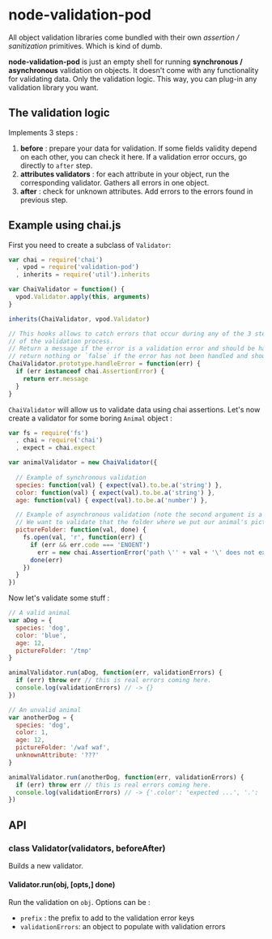 node-validation-pod
=====================

All object validation libraries come bundled with their own *assertion / sanitization* primitives. Which is kind of dumb.

**node-validation-pod** is just an empty shell for running **synchronous / asynchronous** validation on objects. It doesn't come with any functionality for validating data. Only the validation logic. This way, you can plug-in any validation library you want.


The validation logic
----------------------

Implements 3 steps :

1. **before** : prepare your data for validation. If some fields validity depend on each other, you can check it here. If a validation error occurs, go directly to `after` step.
2. **attributes validators** : for each attribute in your object, run the corresponding validator. Gathers all errors in one object.
3. **after** : check for unknown attributes. Add errors to the errors found in previous step.


Example using chai.js
----------------------

First you need to create a subclass of `Validator`:

```javascript
var chai = require('chai')
  , vpod = require('validation-pod')
  , inherits = require('util').inherits

var ChaiValidator = function() {
  vpod.Validator.apply(this, arguments)
}

inherits(ChaiValidator, vpod.Validator)

// This hooks allows to catch errors that occur during any of the 3 steps
// of the validation process.
// Return a message if the error is a validation error and should be handled,
// return nothing or `false` if the error has not been handled and should be thrown. 
ChaiValidator.prototype.handleError = function(err) {
  if (err instanceof chai.AssertionError) {
    return err.message
  }
}
```

`ChaiValidator` will allow us to validate data using chai assertions. Let's now create a validator for some boring `Animal` object :

```javascript
var fs = require('fs')
  , chai = require('chai')
  , expect = chai.expect

var animalValidator = new ChaiValidator({
  
  // Example of synchronous validation
  species: function(val) { expect(val).to.be.a('string') },
  color: function(val) { expect(val).to.be.a('string') },
  age: function(val) { expect(val).to.be.a('number') },

  // Example of asynchronous validation (note the second argument is a `done` callback)
  // We want to validate that the folder where we put our animal's pictures exists.
  pictureFolder: function(val, done) {
    fs.open(val, 'r', function(err) {
      if (err && err.code === 'ENOENT')
        err = new chai.AssertionError('path \'' + val + '\' does not exist')
      done(err)
    })
  }
})
```

Now let's validate some stuff :

```javascript
// A valid animal
var aDog = {
  species: 'dog',
  color: 'blue',
  age: 12,
  pictureFolder: '/tmp'
}

animalValidator.run(aDog, function(err, validationErrors) {
  if (err) throw err // this is real errors coming here.
  console.log(validationErrors) // -> {}
})
```

```javascript
// An unvalid animal
var anotherDog = {
  species: 'dog',
  color: 1,
  age: 12,
  pictureFolder: '/waf waf',
  unknownAttribute: '???'
}

animalValidator.run(anotherDog, function(err, validationErrors) {
  if (err) throw err // this is real errors coming here.
  console.log(validationErrors) // -> {'.color': 'expected ...', '.': 'unknownAttribute': '...', ...}
})
```


API
-----

### class Validator(validators, beforeAfter)

Builds a new validator.


#### Validator.run(obj, [opts,] done)

Run the validation on `obj`. Options can be :

  - `prefix` : the prefix to add to the validation error keys
  - `validationErrors`: an object to populate with validation errors  